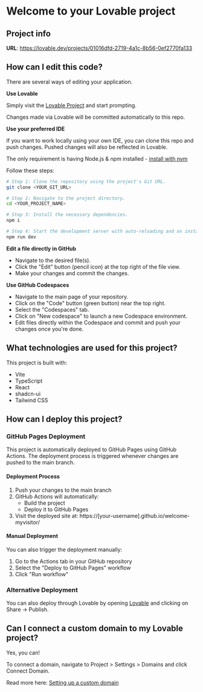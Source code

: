 # Welcome to your Lovable project

## Project info

**URL**: https://lovable.dev/projects/01016dfd-2719-4a1c-8b56-0ef2770fa133

## How can I edit this code?

There are several ways of editing your application.

**Use Lovable**

Simply visit the [Lovable Project](https://lovable.dev/projects/01016dfd-2719-4a1c-8b56-0ef2770fa133) and start prompting.

Changes made via Lovable will be committed automatically to this repo.

**Use your preferred IDE**

If you want to work locally using your own IDE, you can clone this repo and push changes. Pushed changes will also be reflected in Lovable.

The only requirement is having Node.js & npm installed - [install with nvm](https://github.com/nvm-sh/nvm#installing-and-updating)

Follow these steps:

```sh
# Step 1: Clone the repository using the project's Git URL.
git clone <YOUR_GIT_URL>

# Step 2: Navigate to the project directory.
cd <YOUR_PROJECT_NAME>

# Step 3: Install the necessary dependencies.
npm i

# Step 4: Start the development server with auto-reloading and an instant preview.
npm run dev
```

**Edit a file directly in GitHub**

- Navigate to the desired file(s).
- Click the "Edit" button (pencil icon) at the top right of the file view.
- Make your changes and commit the changes.

**Use GitHub Codespaces**

- Navigate to the main page of your repository.
- Click on the "Code" button (green button) near the top right.
- Select the "Codespaces" tab.
- Click on "New codespace" to launch a new Codespace environment.
- Edit files directly within the Codespace and commit and push your changes once you're done.

## What technologies are used for this project?

This project is built with:

- Vite
- TypeScript
- React
- shadcn-ui
- Tailwind CSS

## How can I deploy this project?

### GitHub Pages Deployment

This project is automatically deployed to GitHub Pages using GitHub Actions. The deployment process is triggered whenever changes are pushed to the main branch.

#### Deployment Process
1. Push your changes to the main branch
2. GitHub Actions will automatically:
   - Build the project
   - Deploy it to GitHub Pages
3. Visit the deployed site at: https://[your-username].github.io/welcome-myvisitor/

#### Manual Deployment
You can also trigger the deployment manually:
1. Go to the Actions tab in your GitHub repository
2. Select the "Deploy to GitHub Pages" workflow
3. Click "Run workflow"

### Alternative Deployment

You can also deploy through Lovable by opening [Lovable](https://lovable.dev/projects/01016dfd-2719-4a1c-8b56-0ef2770fa133) and clicking on Share -> Publish.

## Can I connect a custom domain to my Lovable project?

Yes, you can!

To connect a domain, navigate to Project > Settings > Domains and click Connect Domain.

Read more here: [Setting up a custom domain](https://docs.lovable.dev/features/custom-domain#custom-domain)

